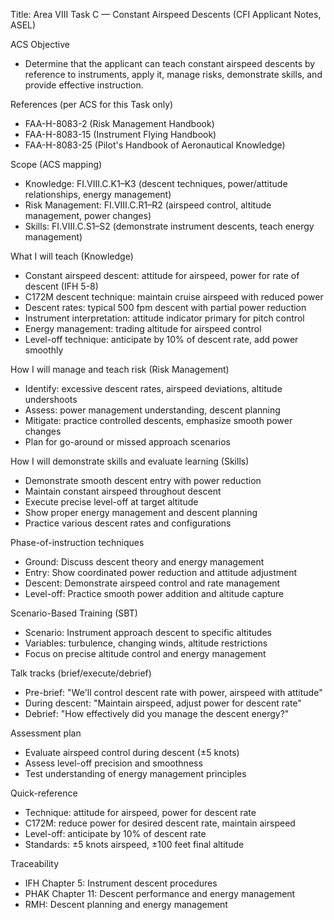 Title: Area VIII Task C — Constant Airspeed Descents (CFI Applicant Notes, ASEL)

ACS Objective
- Determine that the applicant can teach constant airspeed descents by reference to instruments, apply it, manage risks, demonstrate skills, and provide effective instruction.

References (per ACS for this Task only)
- FAA-H-8083-2 (Risk Management Handbook)
- FAA-H-8083-15 (Instrument Flying Handbook)
- FAA-H-8083-25 (Pilot's Handbook of Aeronautical Knowledge)

Scope (ACS mapping)
- Knowledge: FI.VIII.C.K1–K3 (descent techniques, power/attitude relationships, energy management)
- Risk Management: FI.VIII.C.R1–R2 (airspeed control, altitude management, power changes)
- Skills: FI.VIII.C.S1–S2 (demonstrate instrument descents, teach energy management)

What I will teach (Knowledge)
- Constant airspeed descent: attitude for airspeed, power for rate of descent (IFH 5-8)
- C172M descent technique: maintain cruise airspeed with reduced power
- Descent rates: typical 500 fpm descent with partial power reduction
- Instrument interpretation: attitude indicator primary for pitch control
- Energy management: trading altitude for airspeed control
- Level-off technique: anticipate by 10% of descent rate, add power smoothly

How I will manage and teach risk (Risk Management)
- Identify: excessive descent rates, airspeed deviations, altitude undershoots
- Assess: power management understanding, descent planning
- Mitigate: practice controlled descents, emphasize smooth power changes
- Plan for go-around or missed approach scenarios

How I will demonstrate skills and evaluate learning (Skills)
- Demonstrate smooth descent entry with power reduction
- Maintain constant airspeed throughout descent
- Execute precise level-off at target altitude
- Show proper energy management and descent planning
- Practice various descent rates and configurations

Phase-of-instruction techniques
- Ground: Discuss descent theory and energy management
- Entry: Show coordinated power reduction and attitude adjustment
- Descent: Demonstrate airspeed control and rate management
- Level-off: Practice smooth power addition and altitude capture

Scenario-Based Training (SBT)
- Scenario: Instrument approach descent to specific altitudes
- Variables: turbulence, changing winds, altitude restrictions
- Focus on precise altitude control and energy management

Talk tracks (brief/execute/debrief)
- Pre-brief: "We'll control descent rate with power, airspeed with attitude"
- During descent: "Maintain airspeed, adjust power for descent rate"
- Debrief: "How effectively did you manage the descent energy?"

Assessment plan
- Evaluate airspeed control during descent (±5 knots)
- Assess level-off precision and smoothness
- Test understanding of energy management principles

Quick-reference
- Technique: attitude for airspeed, power for descent rate
- C172M: reduce power for desired descent rate, maintain airspeed
- Level-off: anticipate by 10% of descent rate
- Standards: ±5 knots airspeed, ±100 feet final altitude

Traceability
- IFH Chapter 5: Instrument descent procedures
- PHAK Chapter 11: Descent performance and energy management
- RMH: Descent planning and energy management